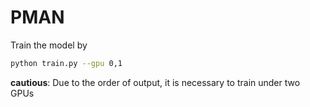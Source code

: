 # PMAN
Train the model by  
```bash
python train.py --gpu 0,1  
```
__cautious__: Due to the order of output, it is necessary to train under two GPUs
